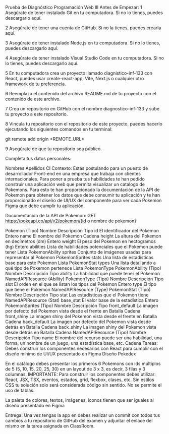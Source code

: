 Prueba de Diagnóstico
Programación Web III
Antes de Empezar:
1 Asegúrate de tener instalado Git en tu computadora. Si no lo tienes, puedes descargarlo aquí.

2 Asegúrate de tener una cuenta de GitHub. Si no la tienes, puedes crearla aquí.

3 Asegúrate de tener instalado Node.js en tu computadora. Si no lo tienes, puedes descargarlo aquí.

4 Asegúrate de tener instalado Visual Studio Code en tu computadora. Si no lo tienes, puedes descargarlo aquí.

5 En tu computadora crea un proyecto llamado diagnistico-inf-133 con React, puedes usar create-react-app, Vite, Next.js o cualquier otro framework de tu preferencia.

6 Reemplaza el contenido del archivo README.md de tu proyecto con el contenido de este archivo.

7 Crea un repositorio en GitHub con el nombre diagnostico-inf-133 y sube tu proyecto a este repositorio.

8 Vincula tu repositorio con el repositorio de este proyecto, puedes hacerlo ejecutando los siguientes comandos en tu terminal:

git remote add origin <REMOTE_URL>

9 Asegúrate de que tu repositorio sea público.

Completa tus datos personales:

Nombres	Apellidos	CI
<Nombres> 	<Apellidos> 	<Carnet de identidad> 
Contexto:
Estás postulando para un puesto de desarrollador Front-end en una empresa que trabaja con clientes internacionales. Para poner a prueba tus habilidades te han pedido construir una aplicación web que permita visualizar un catalogo de Pokemons. Para esto te han proporcionado la documentación de la API de Pokemon para obtener los datos que debe consumir tu aplicación y te han proporcionado el diseño de UI/UX del componente para ver cada Pokemon Figma que debe cumplir tu aplicación.

Documentación de la API de Pokemon:
GET https://pokeapi.co/api/v2/pokemon/{id o nombre de pokemon}

Pokemon (Tipo)
Nombre	Descripción	Tipo
id	El identificador del Pokemon	Entero
name	El nombre del Pokemon	Cadena
height	La altura del Pokemon en decímetros (dm)	Entero
weight	El peso del Pokemon en hectogramos (hg)	Entero
abilities	Lista de habilidades potenciales que el Pokemon puede tener	Lista PokemonAbility
sprites	Conjunto de imágenes usadas para representar al Pokemon	PokemonSprites
stats	Una lista de estadísticas base para este Pokemon	Lista PokemonStat
types	Una lista detallando a qué tipo de Pokemon pertenece	Lista PokemonType
PokemonAbility (Tipo)
Nombre	Descripción	Tipo
ability	La habilidad que puede tener el Pokemon	NamedAPIResource (Ability)
PokemonType (Tipo)
Nombre	Descripción	Tipo
slot	El orden en el que se listan los tipos del Pokemon	Entero
type	El tipo que tiene el Pokemon	NamedAPIResource (Type)
PokemonStat (Tipo)
Nombre	Descripción	Tipo
stat	Las estadísticas que el Pokemon tiene	NamedAPIResource (Stat)
base_stat	El valor base de la estadística	Entero
PokemonSprites (Tipo)
Nombre	Descripción	Tipo
front_default	La imagen por defecto del Pokemon vista desde el frente en Batalla	Cadena
front_shiny	La imagen shiny del Pokemon vista desde el frente en Batalla	Cadena
back_default	La imagen por defecto del Pokemon vista desde detrás en Batalla	Cadena
back_shiny	La imagen shiny del Pokemon vista desde detrás en Batalla	Cadena
NamedAPIResource (Tipo)
Nombre	Descripción	Tipo
name	El nombre del recurso puede ser una habilidad, una forma, un nombre de un juego, una estadística base, etc.	Cadena
Tareas:
Debes construir los componentes necesarios con React para cumplir con el diseño mínimo de UI/UX presentado en Figma
Diseño Pokedex

En el catálogo debes presentar los primeros 6 Pokemons con ids múltiplos de 5 (5, 10, 15, 20, 25, 30) en un layout de 3 x 3, es decir, 3 filas y 3 columnas.
IMPORTANTE:
Para construir los componentes debes utilizar: React, JSX, TSX, eventos, estados, grid, flexbox, clases, etc. Sin estilos CSS tu solución solo será considerada código sin sentido. No se permite el uso de tablas.

La paleta de colores, textos, imágenes, iconos tienen que ser iguales al diseño presentado en Figma

Entrega:
Una vez tengas la app en debes realizar un commit con todos tus cambios a tu repositorio de GitHub del examen y adjuntar el enlace del mismo en la tarea asignada en ClassRoom.